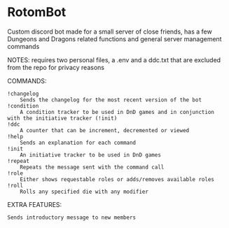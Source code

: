 # RotomBot
Custom discord bot made for a small server of close friends, has a few Dungeons and Dragons related functions and general server management commands

NOTES: requires two personal files, a .env and a ddc.txt that are excluded from the repo for privacy reasons

COMMANDS:

	!changelog
		Sends the changelog for the most recent version of the bot
	!condition
		A condition tracker to be used in DnD games and in conjunction with the initiative tracker (!init)
	!ddc
		A counter that can be increment, decremented or viewed
	!help
		Sends an explanation for each command
	!init
		An initiative tracker to be used in DnD games
	!repeat
		Repeats the message sent with the command call
	!role
		Either shows requestable roles or adds/removes available roles
	!roll
		Rolls any specified die with any modifier
		
EXTRA FEATURES:

	Sends introductory message to new members
